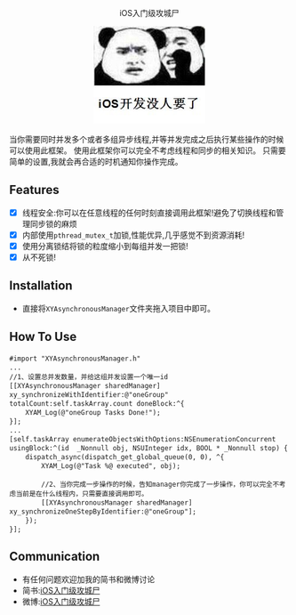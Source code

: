 <p align="center" >iOS入门级攻城尸</p>
<p align="center" >
  <img src="iOSLogo.jpg" title="XYAsynchronousManager logo" float=left>
</p>


当你需要同时并发多个或者多组异步线程,并等并发完成之后执行某些操作的时候可以使用此框架。
使用此框架你可以完全不考虑线程和同步的相关知识。
只需要简单的设置,我就会再合适的时机通知你操作完成。

## Features

- [x] 线程安全:你可以在任意线程的任何时刻直接调用此框架!避免了切换线程和管理同步锁的麻烦
- [x] 内部使用`pthread_mutex_t`加锁,性能优异,几乎感觉不到资源消耗!
- [x] 使用分离锁结将锁的粒度缩小到每组并发一把锁!
- [x] 从不死锁!

## Installation
- 直接将`XYAsynchronousManager`文件夹拖入项目中即可。


## How To Use

```
#import "XYAsynchronousManager.h"
...
//1、设置总并发数量，并给这组并发设置一个唯一id
[[XYAsynchronousManager sharedManager] xy_synchronizeWithIdentifier:@"oneGroup" totalCount:self.taskArray.count doneBlock:^{
    XYAM_Log(@"oneGroup Tasks Done!");
}];
...
[self.taskArray enumerateObjectsWithOptions:NSEnumerationConcurrent usingBlock:^(id  _Nonnull obj, NSUInteger idx, BOOL * _Nonnull stop) {
    dispatch_async(dispatch_get_global_queue(0, 0), ^{
        XYAM_Log(@"Task %@ executed", obj);

        //2、当你完成一步操作的时候，告知manager你完成了一步操作，你可以完全不考虑当前是在什么线程内，只需要直接调用即可。
        [[XYAsynchronousManager sharedManager] xy_synchronizeOneStepByIdentifier:@"oneGroup"];
    });
}];
```

## Communication
- 有任何问题欢迎加我的简书和微博讨论
- 简书:[iOS入门级攻城尸](http://www.jianshu.com/u/4c5a9f6f6831)
- 微博:[iOS入门级攻城尸](http://weibo.com/xuyang186)
